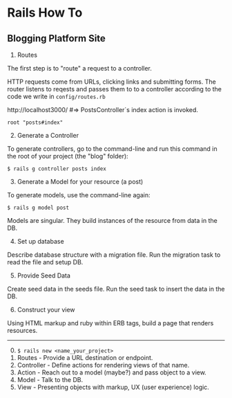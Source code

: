 # Rails How To

## Blogging Platform Site

1.  Routes

The first step is to "route" a request to a controller.

HTTP requests come from URLs, clicking links and submitting forms. The router listens to reqests and passes them to to a controller according to the code we write in `config/routes.rb`

http://localhost3000/ #=> PostsController`s index action is invoked.

`root "posts#index"`

2. Generate a Controller

To generate controllers, go to the command-line and run this command in the root of your project (the "blog" folder):

`$ rails g controller posts index`

3. Generate a Model for your resource (a post) 

To generate models, use the command-line again:

`$ rails g model post`

Models are singular. They build instances of the resource from data in the DB.

4. Set up database

Describe database structure with a migration file. Run the migration task to read the file and setup DB.

5. Provide Seed Data

Create seed data in the seeds file. Run the seed task to insert the data in the DB.

6. Construct your view

Using HTML markup and ruby within ERB tags, build a page that renders resources. 

---

0. `$ rails new <name_your_project>` 
1. Routes - Provide a URL destination or endpoint.
2. Controller - Define actions for rendering views of that name. 
3. Action - Reach out to a model (maybe?) and pass object to a view.
4. Model - Talk to the DB.
5. View - Presenting objects with markup, UX (user experience) logic.

